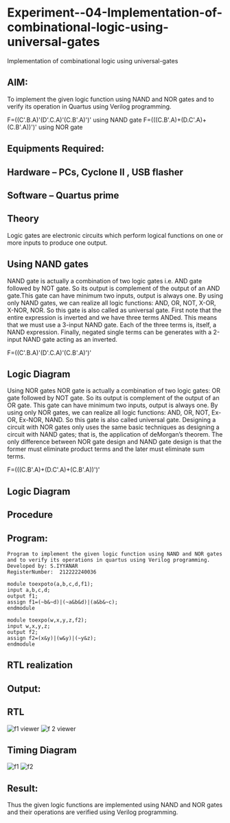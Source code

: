 # Experiment--04-Implementation-of-combinational-logic-using-universal-gates
Implementation of combinational logic using universal-gates
 
## AIM:
To implement the given logic function using NAND and NOR gates and to verify its operation in Quartus using Verilog programming.

F=((C'.B.A)'(D'.C.A)'(C.B'.A)')' using NAND gate
F=(((C.B'.A)+(D.C'.A)+(C.B'.A))')' using NOR gate
## Equipments Required:
## Hardware – PCs, Cyclone II , USB flasher
## Software – Quartus prime


## Theory
Logic gates are electronic circuits which perform logical functions on one or more inputs to produce one output. 

## Using NAND gates
NAND gate is actually a combination of two logic gates i.e. AND gate followed by NOT gate. So its output is complement of the output of an AND gate.This gate can have minimum two inputs, output is always one. By using only NAND gates, we can realize all logic functions: AND, OR, NOT, X-OR, X-NOR, NOR. So this gate is also called as universal gate. First note that the entire expression is inverted and we have three terms ANDed. This means that we must use a 3-input NAND gate. Each of the three terms is, itself, a NAND expression. Finally, negated single terms can be generates with a 2-input NAND gate acting as an inverted.

F=((C'.B.A)'(D'.C.A)'(C.B'.A)')'

## Logic Diagram

Using NOR gates
NOR gate is actually a combination of two logic gates: OR gate followed by NOT gate. So its output is complement of the output of an OR gate. This gate can have minimum two inputs, output is always one. By using only NOR gates, we can realize all logic functions: AND, OR, NOT, Ex-OR, Ex-NOR, NAND. So this gate is also called universal gate. Designing a circuit with NOR gates only uses the same basic techniques as designing a circuit with NAND gates; that is, the application of deMorgan’s theorem. The only difference between NOR gate design and NAND gate design is that the former must eliminate product terms and the later must eliminate sum terms.

F=(((C.B'.A)+(D.C'.A)+(C.B'.A))')'

## Logic Diagram
## Procedure
## Program:
```
Program to implement the given logic function using NAND and NOR gates and to verify its operations in quartus using Verilog programming.
Developed by: S.IYYANAR
RegisterNumber:  212222240036
```
```
module toexpoto(a,b,c,d,f1);
input a,b,c,d;
output f1;
assign f1=(~b&~d)|(~a&b&d)|(a&b&~c);
endmodule
```
```
module toexpo(w,x,y,z,f2);
input w,x,y,z;
output f2;
assign f2=(x&y)|(w&y)|(~y&z);
endmodule
```
## RTL realization

## Output:
## RTL
![f1 viewer](https://user-images.githubusercontent.com/118680259/232877229-87a92fc0-db13-4ff3-b803-1d38f012083d.png)
![f 2 viewer](https://user-images.githubusercontent.com/118680259/232877105-15984cd9-2446-4e4e-b4ae-a881b91649d6.png)

## Timing Diagram
![f1](https://user-images.githubusercontent.com/118680259/232874835-8f044e00-89d2-4af7-9cbe-2f67efa8fd95.png)
![f2](https://user-images.githubusercontent.com/118680259/232875035-56c05fd9-1b26-4821-9995-55b89a296e81.png)
## Result:
Thus the given logic functions are implemented using NAND and NOR gates and their operations are verified using Verilog programming.
